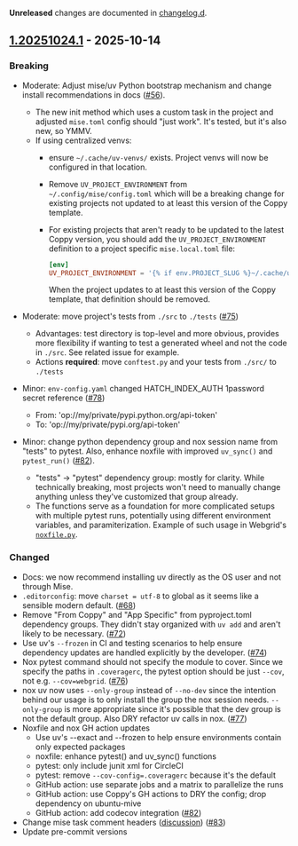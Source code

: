 **Unreleased** changes are documented in [changelog.d].

[changelog.d]: https://github.com/level12/coppy/tree/main/changelog.d

<!-- towncrier release notes start -->

## [1.20251024.1](https://github.com/level12/coppy/releases/tag/v1.20250622.1) - 2025-10-14


### Breaking

- Moderate: Adjust mise/uv Python bootstrap mechanism and change install recommendations in docs ([#56](https://github.com/level12/coppy/issues/56)).
    - The new init method which uses a custom task in the project and adjusted `mise.toml` config
      should "just work".  It's tested, but it's also new, so YMMV.
    - If using centralized venvs:
        - ensure `~/.cache/uv-venvs/` exists.  Project venvs will now be
          configured in that location.
        - Remove `UV_PROJECT_ENVIRONMENT` from `~/.config/mise/config.toml` which will be a breaking
      change for existing projects not updated to at least this version of the Coppy template.

        - For existing projects that aren't ready to be updated to the latest Coppy version, you
        should add the `UV_PROJECT_ENVIRONMENT` definition to a project specific `mise.local.toml`
        file:

          ```toml
          [env]
          UV_PROJECT_ENVIRONMENT = '{% if env.PROJECT_SLUG %}~/.cache/uv-venvs/{{ env.PROJECT_SLUG }}{% endif %}'
          ```

          When the project updates to at least this version of the Coppy template, that definition
          should be removed.
- Moderate: move project's tests from `./src` to `./tests` ([#75](https://github.com/level12/coppy/issues/75))
    - Advantages: test directory is top-level and more obvious, provides more flexibility if wanting
      to test a generated wheel and not the code in `./src`.  See related issue for example.
    - Actions **required**: move `conftest.py` and your tests from `./src/` to `./tests`
- Minor: `env-config.yaml` changed HATCH_INDEX_AUTH 1password secret reference ([#78](https://github.com/level12/coppy/issues/78))

  - From: 'op://my/private/pypi.python.org/api-token'
  - To: 'op://my/private/pypi.org/api-token'

- Minor: change python dependency group and nox session name from "tests" to pytest.  Also, enhance
  noxfile with improved `uv_sync()` and `pytest_run()` ([#82](https://github.com/level12/coppy/issues/82)).

  - "tests" -> "pytest" dependency group: mostly for clarity.  While technically breaking, most
    projects won't need to manually change anything unless they've customized that group already.
  - The functions serve as a foundation for more complicated setups with multiple pytest runs,
    potentially using different environment variables, and paramiterization.  Example of such
    usage in Webgrid's [`noxfile.py`](https://github.com/level12/webgrid/blob/master/noxfile.py).


### Changed

- Docs: we now recommend installing uv directly as the OS user and not through Mise.
- `.editorconfig`: move `charset = utf-8` to global as it seems like a sensible modern default. ([#68](https://github.com/level12/coppy/issues/68))
- Remove "From Coppy" and "App Specific" from pyproject.toml dependency groups.  They didn't stay
  organized with `uv add` and aren't likely to be necessary. ([#72](https://github.com/level12/coppy/issues/72))
- Use uv's `--frozen` in CI and testing scenarios to help ensure dependency updates are handled
  explicitly by the developer. ([#74](https://github.com/level12/coppy/issues/74))
- Nox pytest command should not specify the module to cover.  Since we specify the paths in
  `.coveragerc`, the pytest option should be just `--cov`, not e.g. `--cov=webgrid`. ([#76](https://github.com/level12/coppy/issues/76))
- nox uv now uses `--only-group` instead of `--no-dev` since the intention behind our usage
  is to only install the group the nox session needs.  `--only-group` is more appropriate
  since it's possible that the dev group is not the default group.  Also DRY refactor uv calls in nox. ([#77](https://github.com/level12/coppy/issues/77))
- Noxfile and nox GH action updates
    - Use uv's --exact and --frozen to help ensure environments contain only expected packages
    - noxfile: enhance pytest() and uv_sync() functions
    - pytest: only include junit xml for CircleCI
    - pytest: remove `--cov-config=.coveragerc` because it's the default
    - GitHub action: use separate jobs and a matrix to parallelize the runs
    - GitHub action: use Coppy's GH actions to DRY the config; drop dependency on ubuntu-mive
    - GitHub action: add codecov integration ([#82](https://github.com/level12/coppy/issues/82))
- Change mise task comment headers ([discussion](https://github.com/jdx/mise/discussions/6139)) ([#83](https://github.com/level12/coppy/issues/83))
- Update pre-commit versions
